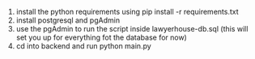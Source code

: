 1. install the python requirements using pip install -r requirements.txt
2. install postgresql and pgAdmin 
3. use the pgAdmin to run the script inside lawyerhouse-db.sql (this will set you up for everything fot the database for now)
4. cd into backend and run python main.py

